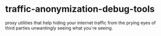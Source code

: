 # traffic-anonymization-debug-tools

proxy utilities that help hiding your internet traffic from the prying eyes of third parties unwantingly seeing what you´re seeing. 
